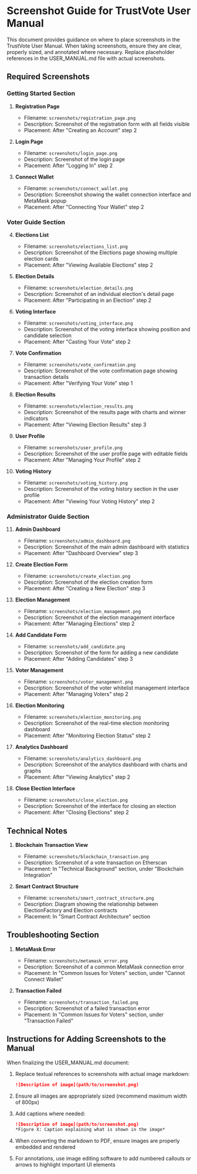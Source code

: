 # Screenshot Guide for TrustVote User Manual

This document provides guidance on where to place screenshots in the TrustVote User Manual. When taking screenshots, ensure they are clear, properly sized, and annotated where necessary. Replace placeholder references in the USER_MANUAL.md file with actual screenshots.

## Required Screenshots

### Getting Started Section

1. **Registration Page**
   - Filename: `screenshots/registration_page.png`
   - Description: Screenshot of the registration form with all fields visible
   - Placement: After "Creating an Account" step 2

2. **Login Page**
   - Filename: `screenshots/login_page.png`
   - Description: Screenshot of the login page
   - Placement: After "Logging In" step 2

3. **Connect Wallet**
   - Filename: `screenshots/connect_wallet.png`
   - Description: Screenshot showing the wallet connection interface and MetaMask popup
   - Placement: After "Connecting Your Wallet" step 2

### Voter Guide Section

4. **Elections List**
   - Filename: `screenshots/elections_list.png`
   - Description: Screenshot of the Elections page showing multiple election cards
   - Placement: After "Viewing Available Elections" step 2

5. **Election Details**
   - Filename: `screenshots/election_details.png`
   - Description: Screenshot of an individual election's detail page
   - Placement: After "Participating in an Election" step 2

6. **Voting Interface**
   - Filename: `screenshots/voting_interface.png`
   - Description: Screenshot of the voting interface showing position and candidate selection
   - Placement: After "Casting Your Vote" step 2

7. **Vote Confirmation**
   - Filename: `screenshots/vote_confirmation.png`
   - Description: Screenshot of the vote confirmation page showing transaction details
   - Placement: After "Verifying Your Vote" step 1

8. **Election Results**
   - Filename: `screenshots/election_results.png`
   - Description: Screenshot of the results page with charts and winner indicators
   - Placement: After "Viewing Election Results" step 3

9. **User Profile**
   - Filename: `screenshots/user_profile.png`
   - Description: Screenshot of the user profile page with editable fields
   - Placement: After "Managing Your Profile" step 2

10. **Voting History**
    - Filename: `screenshots/voting_history.png`
    - Description: Screenshot of the voting history section in the user profile
    - Placement: After "Viewing Your Voting History" step 2

### Administrator Guide Section

11. **Admin Dashboard**
    - Filename: `screenshots/admin_dashboard.png`
    - Description: Screenshot of the main admin dashboard with statistics
    - Placement: After "Dashboard Overview" step 3

12. **Create Election Form**
    - Filename: `screenshots/create_election.png`
    - Description: Screenshot of the election creation form
    - Placement: After "Creating a New Election" step 3

13. **Election Management**
    - Filename: `screenshots/election_management.png`
    - Description: Screenshot of the election management interface
    - Placement: After "Managing Elections" step 2

14. **Add Candidate Form**
    - Filename: `screenshots/add_candidate.png`
    - Description: Screenshot of the form for adding a new candidate
    - Placement: After "Adding Candidates" step 3

15. **Voter Management**
    - Filename: `screenshots/voter_management.png`
    - Description: Screenshot of the voter whitelist management interface
    - Placement: After "Managing Voters" step 2

16. **Election Monitoring**
    - Filename: `screenshots/election_monitoring.png`
    - Description: Screenshot of the real-time election monitoring dashboard
    - Placement: After "Monitoring Election Status" step 2

17. **Analytics Dashboard**
    - Filename: `screenshots/analytics_dashboard.png`
    - Description: Screenshot of the analytics dashboard with charts and graphs
    - Placement: After "Viewing Analytics" step 2

18. **Close Election Interface**
    - Filename: `screenshots/close_election.png`
    - Description: Screenshot of the interface for closing an election
    - Placement: After "Closing Elections" step 2

## Technical Notes

1. **Blockchain Transaction View**
   - Filename: `screenshots/blockchain_transaction.png`
   - Description: Screenshot of a vote transaction on Etherscan
   - Placement: In "Technical Background" section, under "Blockchain Integration"

2. **Smart Contract Structure**
   - Filename: `screenshots/smart_contract_structure.png`
   - Description: Diagram showing the relationship between ElectionFactory and Election contracts
   - Placement: In "Smart Contract Architecture" section

## Troubleshooting Section

1. **MetaMask Error**
   - Filename: `screenshots/metamask_error.png`
   - Description: Screenshot of a common MetaMask connection error
   - Placement: In "Common Issues for Voters" section, under "Cannot Connect Wallet"

2. **Transaction Failed**
   - Filename: `screenshots/transaction_failed.png`
   - Description: Screenshot of a failed transaction error
   - Placement: In "Common Issues for Voters" section, under "Transaction Failed"

## Instructions for Adding Screenshots to the Manual

When finalizing the USER_MANUAL.md document:

1. Replace textual references to screenshots with actual image markdown:
   ```markdown
   ![Description of image](path/to/screenshot.png)
   ```

2. Ensure all images are appropriately sized (recommend maximum width of 800px)

3. Add captions where needed:
   ```markdown
   ![Description of image](path/to/screenshot.png)
   *Figure X: Caption explaining what is shown in the image*
   ```

4. When converting the markdown to PDF, ensure images are properly embedded and rendered

5. For annotations, use image editing software to add numbered callouts or arrows to highlight important UI elements